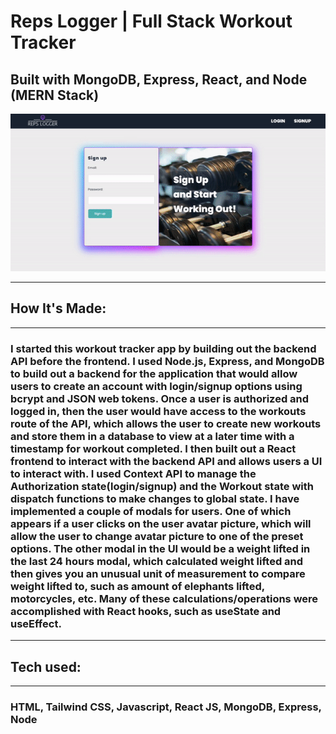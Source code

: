 # Reps Logger | Full Stack Workout Tracker

## Built with MongoDB, Express, React, and Node (MERN Stack)

<!-- **Link to project: [Live-demo]https://next-shoecommerce.netlify.app** -->

![screen-gif](./frontend/src/assets/ez.gif)

---

## **How It's Made:**

---

### I started this workout tracker app by building out the backend API before the frontend. I used Node.js, Express, and MongoDB to build out a backend for the application that would allow users to create an account with login/signup options using bcrypt and JSON web tokens. Once a user is authorized and logged in, then the user would have access to the workouts route of the API, which allows the user to create new workouts and store them in a database to view at a later time with a timestamp for workout completed. I then built out a React frontend to interact with the backend API and allows users a UI to interact with. I used Context API to manage the Authorization state(login/signup) and the Workout state with dispatch functions to make changes to global state. I have implemented a couple of modals for users. One of which appears if a user clicks on the user avatar picture, which will allow the user to change avatar picture to one of the preset options. The other modal in the UI would be a weight lifted in the last 24 hours modal, which calculated weight lifted and then gives you an unusual unit of measurement to compare weight lifted to, such as amount of elephants lifted, motorcycles, etc. Many of these calculations/operations were accomplished with React hooks, such as useState and useEffect.

---

## **Tech used:**

---

### HTML, Tailwind CSS, Javascript, React JS, MongoDB, Express, Node

